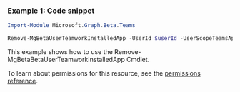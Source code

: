 ### Example 1: Code snippet

```powershellImport-Module Microsoft.Graph.Beta.Teams

Remove-MgBetaUserTeamworkInstalledApp -UserId $userId -UserScopeTeamsAppInstallationId $userScopeTeamsAppInstallationId
```
This example shows how to use the Remove-MgBetaBetaUserTeamworkInstalledApp Cmdlet.
To learn about permissions for this resource, see the [permissions reference](/graph/permissions-reference).


